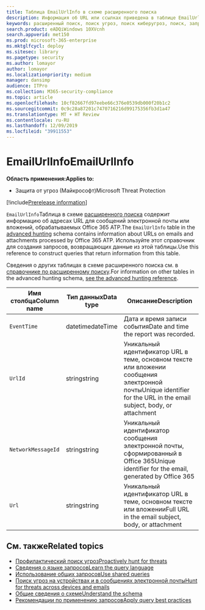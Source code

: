 ```yaml
---
title: Таблица EmailUrlInfo в схеме расширенного поиска
description: Информация об URL или ссылках приведена в таблице EmailUrlInfo схемы расширенного поиска.
keywords: расширенный поиск, поиск угроз, поиск киберугроз, поиск, запрос, телеметрия, справочник схемы, kusto, таблица, столбец, тип данных, описание, EmailUrlInfo, идентификатор сетевого сообщения, url, ссылка
search.product: eADQiWindows 10XVcnh
search.appverid: met150
ms.prod: microsoft-365-enterprise
ms.mktglfcycl: deploy
ms.sitesec: library
ms.pagetype: security
ms.author: lomayor
author: lomayor
ms.localizationpriority: medium
manager: dansimp
audience: ITPro
ms.collection: M365-security-compliance
ms.topic: article
ms.openlocfilehash: 10cf82667fd97eebe66c376e0539db000f20b1c2
ms.sourcegitcommit: 0c9c28a87201c7470716216d99175356fb3d1a47
ms.translationtype: MT + HT Review
ms.contentlocale: ru-RU
ms.lasthandoff: 12/09/2019
ms.locfileid: "39911553"
---
```

# <a name="emailurlinfo"></a><span data-ttu-id="abe33-104">EmailUrlInfo</span><span class="sxs-lookup"><span data-stu-id="abe33-104">EmailUrlInfo</span></span>

<span data-ttu-id="abe33-105">**Область применения:**</span><span class="sxs-lookup"><span data-stu-id="abe33-105">**Applies to:**</span></span>
- <span data-ttu-id="abe33-106">Защита от угроз (Майкрософт)</span><span class="sxs-lookup"><span data-stu-id="abe33-106">Microsoft Threat Protection</span></span>

[!include[Prerelease information](prerelease.md)]

<span data-ttu-id="abe33-107">`EmailUrlInfo`Таблица в схеме [расширенного поиска](advanced-hunting-overview.md) содержит информацию об адресах URL для сообщений электронной почты или вложений, обрабатываемых Office 365 ATP.</span><span class="sxs-lookup"><span data-stu-id="abe33-107">The `EmailUrlInfo` table in the [advanced hunting](advanced-hunting-overview.md) schema contains information about URLs on emails and attachments processed by Office 365 ATP.</span></span> <span data-ttu-id="abe33-108">Используйте этот справочник для создания запросов, возвращающих данные из этой таблицы.</span><span class="sxs-lookup"><span data-stu-id="abe33-108">Use this reference to construct queries that return information from this table.</span></span>

<span data-ttu-id="abe33-109">Сведения о других таблицах в схеме расширенного поиска см. в [справочнике по расширенному поиску](advanced-hunting-schema-tables.md).</span><span class="sxs-lookup"><span data-stu-id="abe33-109">For information on other tables in the advanced hunting schema, [see the advanced hunting reference](advanced-hunting-schema-tables.md).</span></span>

| <span data-ttu-id="abe33-110">Имя столбца</span><span class="sxs-lookup"><span data-stu-id="abe33-110">Column name</span></span> | <span data-ttu-id="abe33-111">Тип данных</span><span class="sxs-lookup"><span data-stu-id="abe33-111">Data type</span></span> | <span data-ttu-id="abe33-112">Описание</span><span class="sxs-lookup"><span data-stu-id="abe33-112">Description</span></span> |
|-------------|-----------|-------------|
| `EventTime` | <span data-ttu-id="abe33-113">datetime</span><span class="sxs-lookup"><span data-stu-id="abe33-113">dateTime</span></span> | <span data-ttu-id="abe33-114">Дата и время записи события</span><span class="sxs-lookup"><span data-stu-id="abe33-114">Date and time the report was recorded.</span></span> |
| `UrlId` | <span data-ttu-id="abe33-115">string</span><span class="sxs-lookup"><span data-stu-id="abe33-115">string</span></span> | <span data-ttu-id="abe33-116">Уникальный идентификатор URL в теме, основном тексте или вложении сообщения электронной почты</span><span class="sxs-lookup"><span data-stu-id="abe33-116">Unique identifier for the URL in the email subject, body, or attachment</span></span> |
| `NetworkMessageId` | <span data-ttu-id="abe33-117">string</span><span class="sxs-lookup"><span data-stu-id="abe33-117">string</span></span> | <span data-ttu-id="abe33-118">Уникальный идентификатор сообщения электронной почты, сформированный в Office 365</span><span class="sxs-lookup"><span data-stu-id="abe33-118">Unique identifier for the email, generated by Office 365</span></span> |
| `Url` | <span data-ttu-id="abe33-119">string</span><span class="sxs-lookup"><span data-stu-id="abe33-119">string</span></span> | <span data-ttu-id="abe33-120">Уникальный идентификатор URL в теме, основном тексте или вложении</span><span class="sxs-lookup"><span data-stu-id="abe33-120">Full URL in the email subject, body, or attachment</span></span> |

## <a name="related-topics"></a><span data-ttu-id="abe33-121">См. также</span><span class="sxs-lookup"><span data-stu-id="abe33-121">Related topics</span></span>
- [<span data-ttu-id="abe33-122">Профилактический поиск угроз</span><span class="sxs-lookup"><span data-stu-id="abe33-122">Proactively hunt for threats</span></span>](advanced-hunting-overview.md)
- [<span data-ttu-id="abe33-123">Сведения о языке запросов</span><span class="sxs-lookup"><span data-stu-id="abe33-123">Learn the query language</span></span>](advanced-hunting-query-language.md)
- [<span data-ttu-id="abe33-124">Использование общих запросов</span><span class="sxs-lookup"><span data-stu-id="abe33-124">Use shared queries</span></span>](advanced-hunting-shared-queries.md)
- [<span data-ttu-id="abe33-125">Поиск угроз на устройствах и в сообщениях электронной почты</span><span class="sxs-lookup"><span data-stu-id="abe33-125">Hunt for threats across devices and emails</span></span>](advanced-hunting-query-emails-devices.md)
- [<span data-ttu-id="abe33-126">Общие сведения о схеме</span><span class="sxs-lookup"><span data-stu-id="abe33-126">Understand the schema</span></span>](advanced-hunting-schema-tables.md)
- [<span data-ttu-id="abe33-127">Рекомендации по применению запросов</span><span class="sxs-lookup"><span data-stu-id="abe33-127">Apply query best practices</span></span>](advanced-hunting-best-practices.md)